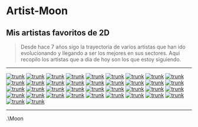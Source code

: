 # Artist-Moon

## Mis artistas favoritos de 2D

> Desde hace 7 años sigo la trayectoria de varios artistas que han ido evolucionando y llegando a ser los mejores en sus sectores. Aqui recopilo los artistas que a dia de hoy son los que estoy siguiendo.

---


[![trunk](https://github.com/Nerve-Alexandria/Artist-Moon/blob/master/res/artista01.png?raw=true)](http://7zaki.deviantart.com/)
[![trunk](https://github.com/Nerve-Alexandria/Artist-Moon/blob/master/res/artista02.png?raw=true)](http://agacross.deviantart.com/)
[![trunk](https://github.com/Nerve-Alexandria/Artist-Moon/blob/master/res/artista03.png?raw=true)](http://akairiot.deviantart.com/)
[![trunk](https://github.com/Nerve-Alexandria/Artist-Moon/blob/master/res/artista04.png?raw=true)](http://amelion.deviantart.com/)
[![trunk](https://github.com/Nerve-Alexandria/Artist-Moon/blob/master/res/artista05.png?raw=true)](http://www.pixiv.net/member.php?id=217714)
[![trunk](https://github.com/Nerve-Alexandria/Artist-Moon/blob/master/res/artista06.png?raw=true)](http://comipa.deviantart.com/)
[![trunk](https://github.com/Nerve-Alexandria/Artist-Moon/blob/master/res/artista07.png?raw=true)](http://www.pixiv.net/member.php?id=1490102)
[![trunk](https://github.com/Nerve-Alexandria/Artist-Moon/blob/master/res/artista08.png?raw=true)](http://dantewontdie.deviantart.com/)
[![trunk](https://github.com/Nerve-Alexandria/Artist-Moon/blob/master/res/artista09.png?raw=true)](http://darkartskai.deviantart.com/)
[![trunk](https://github.com/Nerve-Alexandria/Artist-Moon/blob/master/res/artista10.png?raw=true)](http://dcwj.deviantart.com/)
[![trunk](https://github.com/Nerve-Alexandria/Artist-Moon/blob/master/res/artista36.png?raw=true)](http://eelgod.deviantart.com/)
[![trunk](https://github.com/Nerve-Alexandria/Artist-Moon/blob/master/res/artista11.png?raw=true)](http://forgotten-wings.deviantart.com/)
[![trunk](https://github.com/Nerve-Alexandria/Artist-Moon/blob/master/res/artista38.png?raw=true)](https://www.artstation.com/artwork/OZZmv)
[![trunk](https://github.com/Nerve-Alexandria/Artist-Moon/blob/master/res/artista12.png?raw=true)](http://guweiz.deviantart.com/)
[![trunk](https://github.com/Nerve-Alexandria/Artist-Moon/blob/master/res/artista35.png?raw=true)](http://hananon.deviantart.com/)
[![trunk](https://github.com/Nerve-Alexandria/Artist-Moon/blob/master/res/artista13.png?raw=true)](http://instantip.deviantart.com/)
[![trunk](https://github.com/Nerve-Alexandria/Artist-Moon/blob/master/res/artista14.png?raw=true)](http://jagodibuja.deviantart.com/)
[![trunk](https://github.com/Nerve-Alexandria/Artist-Moon/blob/master/res/artista15.png?raw=true)](http://karbo.deviantart.com/)
[![trunk](https://github.com/Nerve-Alexandria/Artist-Moon/blob/master/res/artista16.png?raw=true)](http://kate-fox.deviantart.com/)
[![trunk](https://github.com/Nerve-Alexandria/Artist-Moon/blob/master/res/artista17.png?raw=true)](http://kazakami.deviantart.com/)
[![trunk](https://github.com/Nerve-Alexandria/Artist-Moon/blob/master/res/artista18.png?raw=true)](http://koyorin.deviantart.com/)
[![trunk](https://github.com/Nerve-Alexandria/Artist-Moon/blob/master/res/artista37.png?raw=true)](http://krakenkatz.deviantart.com/)
[![trunk](https://github.com/Nerve-Alexandria/Artist-Moon/blob/master/res/artista19.png?raw=true)](https://www.artstation.com/artist/mobius)
[![trunk](https://github.com/Nerve-Alexandria/Artist-Moon/blob/master/res/artista20.png?raw=true)](http://lokmanlam.deviantart.com/)
[![trunk](https://github.com/Nerve-Alexandria/Artist-Moon/blob/master/res/artista21.png?raw=true)](http://lovecacao.deviantart.com/)
[![trunk](https://github.com/Nerve-Alexandria/Artist-Moon/blob/master/res/artista22.png?raw=true)](http://madspartan013.deviantart.com/)
[![trunk](https://github.com/Nerve-Alexandria/Artist-Moon/blob/master/res/artista23.png?raw=true)](http://monorirogue.deviantart.com/)
[![trunk](https://github.com/Nerve-Alexandria/Artist-Moon/blob/master/res/artista24.png?raw=true)](http://neoartcore.deviantart.com/)
[![trunk](https://github.com/Nerve-Alexandria/Artist-Moon/blob/master/res/artista25.png?raw=true)](http://www.pixiv.net/member.php?id=5234063)
[![trunk](https://github.com/Nerve-Alexandria/Artist-Moon/blob/master/res/artista26.png?raw=true)](http://www.pixiv.net/member.php?id=16657256)
[![trunk](https://github.com/Nerve-Alexandria/Artist-Moon/blob/master/res/artista39.png?raw=true)](https://www.pixiv.net/member_illust.php?id=2312918)
[![trunk](https://github.com/Nerve-Alexandria/Artist-Moon/blob/master/res/artista27.png?raw=true)](http://riftgarret.deviantart.com/)
[![trunk](https://github.com/Nerve-Alexandria/Artist-Moon/blob/master/res/artista28.png?raw=true)](http://ronindude.deviantart.com/)
[![trunk](https://github.com/Nerve-Alexandria/Artist-Moon/blob/master/res/artista29.png?raw=true)](https://www.artstation.com/artist/timbougami)
[![trunk](https://github.com/Nerve-Alexandria/Artist-Moon/blob/master/res/artista30.png?raw=true)](http://toshinho.deviantart.com/)
[![trunk](https://github.com/Nerve-Alexandria/Artist-Moon/blob/master/res/artista31.png?raw=true)](http://wlop.deviantart.com/)
[![trunk](https://github.com/Nerve-Alexandria/Artist-Moon/blob/master/res/artista32.png?raw=true)](https://www.artstation.com/artist/gisuka)
[![trunk](https://github.com/Nerve-Alexandria/Artist-Moon/blob/master/res/artista33.png?raw=true)](http://www.pixiv.net/member.php?id=1830438)



---

.\Moon
